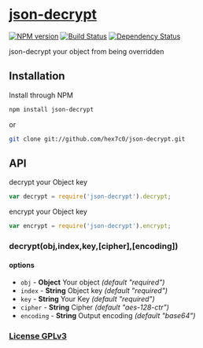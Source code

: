 # [json-decrypt](http://supergiovane.tk/#/json-decrypt)

[![NPM version](https://badge.fury.io/js/json-decrypt.svg)](http://badge.fury.io/js/json-decrypt)
[![Build Status](https://travis-ci.org/hex7c0/json-decrypt.svg)](https://travis-ci.org/hex7c0/json-decrypt)
[![Dependency Status](https://david-dm.org/hex7c0/json-decrypt/status.svg)](https://david-dm.org/hex7c0/json-decrypt)

json-decrypt your object from being overridden

## Installation

Install through NPM

```bash
npm install json-decrypt
```
or
```bash
git clone git://github.com/hex7c0/json-decrypt.git
```

## API

decrypt your Object key
```js
var decrypt = require('json-decrypt').decrypt;
```

encrypt your Object key
```js
var encrypt = require('json-decrypt').encrypt;
```

### decrypt(obj,index,key,[cipher],[encoding])

#### options

 - `obj` - **Object** Your object *(default "required")*
 - `index` - **String** Object key *(default "required")*
 - `key` - **String** Your Key *(default "required")*
 - `cipher` - **String** Cipher *(default "aes-128-ctr")*
 - `encoding` - **String** Output encoding *(default "base64")*

### [License GPLv3](http://opensource.org/licenses/GPL-3.0)
